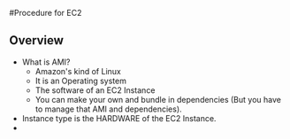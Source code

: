 #Procedure for EC2

## Overview
* What is AMI?
    * Amazon's kind of Linux
    * It is an Operating system
    * The software of an EC2 Instance
    * You can make your own and bundle in dependencies (But you have to manage that AMI and dependencies).
* Instance type is the HARDWARE of the EC2 Instance.
* 

